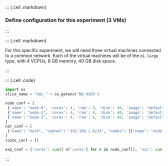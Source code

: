 ::: {.cell .markdown}
### Define configuration for this experiment (3 VMs)
:::

::: {.cell .markdown}

For this specific experiment, we will need three virtual machines connected to a common network. Each of the virtual machines will be of the `m1.large` type, with 4 VCPUs, 8 GB memory, 40 GB disk space.

:::

::: {.cell .code}
```python
import os
slice_name = "k8s_" + os.getenv('NB_USER')

node_conf = [
 {'name': "node-0", 'cores': 4, 'ram': 8, 'disk': 40, 'image': 'default_ubuntu_22', 'packages': ["virtualenv"]}, 
 {'name': "node-1", 'cores': 4, 'ram': 8, 'disk': 40, 'image': 'default_ubuntu_22', 'packages': []}, 
 {'name': "node-2", 'cores': 4, 'ram': 8, 'disk': 40, 'image': 'default_ubuntu_22', 'packages': []} 
]
net_conf = [
 {"name": "net0", "subnet": "192.168.1.0/24", "nodes": [{"name": "node-0",   "addr": "192.168.1.10"}, {"name": "node-1", "addr": "192.168.1.11"}, {"name": "node-2", "addr": "192.168.1.12"}]},
]
route_conf = []

exp_conf = {'cores': sum([ n['cores'] for n in node_conf]), 'nic': sum([len(n['nodes']) for n in net_conf]) }

```
:::
